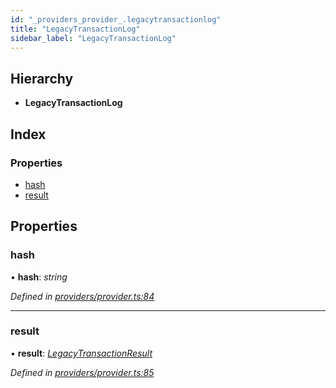 ```yaml
---
id: "_providers_provider_.legacytransactionlog"
title: "LegacyTransactionLog"
sidebar_label: "LegacyTransactionLog"
---
```


## Hierarchy

* **LegacyTransactionLog**

## Index

### Properties

* [hash](_providers_provider_.legacytransactionlog.md#hash)
* [result](_providers_provider_.legacytransactionlog.md#result)

## Properties

###  hash

• **hash**: *string*

*Defined in [providers/provider.ts:84](https://github.com/nearprotocol/nearlib/blob/be6b150/src.ts/providers/provider.ts#L84)*

___

###  result

• **result**: *[LegacyTransactionResult](_providers_provider_.legacytransactionresult.md)*

*Defined in [providers/provider.ts:85](https://github.com/nearprotocol/nearlib/blob/be6b150/src.ts/providers/provider.ts#L85)*
